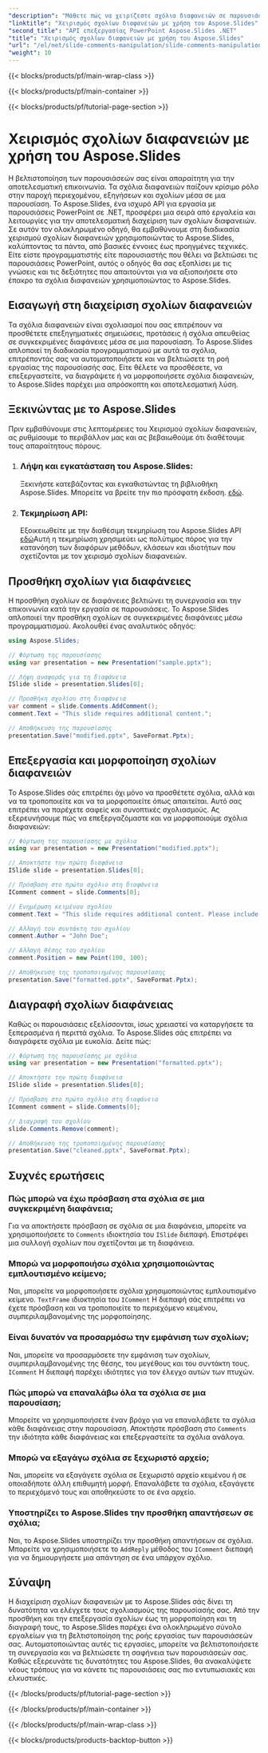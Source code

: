 ```yaml
---
"description": "Μάθετε πώς να χειρίζεστε σχόλια διαφανειών σε παρουσιάσεις PowerPoint χρησιμοποιώντας το Aspose.Slides API για .NET. Εξερευνήστε οδηγούς βήμα προς βήμα και παραδείγματα πηγαίου κώδικα για την προσθήκη, επεξεργασία και μορφοποίηση σχολίων διαφανειών."
"linktitle": "Χειρισμός σχολίων διαφανειών με χρήση του Aspose.Slides"
"second_title": "API επεξεργασίας PowerPoint Aspose.Slides .NET"
"title": "Χειρισμός σχολίων διαφανειών με χρήση του Aspose.Slides"
"url": "/el/net/slide-comments-manipulation/slide-comments-manipulation/"
"weight": 10
---
```


{{< blocks/products/pf/main-wrap-class >}}

{{< blocks/products/pf/main-container >}}

{{< blocks/products/pf/tutorial-page-section >}}

# Χειρισμός σχολίων διαφανειών με χρήση του Aspose.Slides


Η βελτιστοποίηση των παρουσιάσεών σας είναι απαραίτητη για την αποτελεσματική επικοινωνία. Τα σχόλια διαφανειών παίζουν κρίσιμο ρόλο στην παροχή περιεχομένου, εξηγήσεων και σχολίων μέσα σε μια παρουσίαση. Το Aspose.Slides, ένα ισχυρό API για εργασία με παρουσιάσεις PowerPoint σε .NET, προσφέρει μια σειρά από εργαλεία και λειτουργίες για την αποτελεσματική διαχείριση των σχολίων διαφανειών. Σε αυτόν τον ολοκληρωμένο οδηγό, θα εμβαθύνουμε στη διαδικασία χειρισμού σχολίων διαφανειών χρησιμοποιώντας το Aspose.Slides, καλύπτοντας τα πάντα, από βασικές έννοιες έως προηγμένες τεχνικές. Είτε είστε προγραμματιστής είτε παρουσιαστής που θέλει να βελτιώσει τις παρουσιάσεις PowerPoint, αυτός ο οδηγός θα σας εξοπλίσει με τις γνώσεις και τις δεξιότητες που απαιτούνται για να αξιοποιήσετε στο έπακρο τα σχόλια διαφανειών χρησιμοποιώντας το Aspose.Slides.

## Εισαγωγή στη διαχείριση σχολίων διαφανειών

Τα σχόλια διαφανειών είναι σχολιασμοί που σας επιτρέπουν να προσθέτετε επεξηγηματικές σημειώσεις, προτάσεις ή σχόλια απευθείας σε συγκεκριμένες διαφάνειες μέσα σε μια παρουσίαση. Το Aspose.Slides απλοποιεί τη διαδικασία προγραμματισμού με αυτά τα σχόλια, επιτρέποντάς σας να αυτοματοποιήσετε και να βελτιώσετε τη ροή εργασίας της παρουσίασής σας. Είτε θέλετε να προσθέσετε, να επεξεργαστείτε, να διαγράψετε ή να μορφοποιήσετε σχόλια διαφανειών, το Aspose.Slides παρέχει μια απρόσκοπτη και αποτελεσματική λύση.

## Ξεκινώντας με το Aspose.Slides

Πριν εμβαθύνουμε στις λεπτομέρειες του Χειρισμού σχολίων διαφανειών, ας ρυθμίσουμε το περιβάλλον μας και ας βεβαιωθούμε ότι διαθέτουμε τους απαραίτητους πόρους.

1. ### Λήψη και εγκατάσταση του Aspose.Slides: 
	Ξεκινήστε κατεβάζοντας και εγκαθιστώντας τη βιβλιοθήκη Aspose.Slides. Μπορείτε να βρείτε την πιο πρόσφατη έκδοση. [εδώ](https://releases.aspose.com/slides/net/).

2. ### Τεκμηρίωση API: 
	Εξοικειωθείτε με την διαθέσιμη τεκμηρίωση του Aspose.Slides API [εδώ](https://reference.aspose.com/slides/net/)Αυτή η τεκμηρίωση χρησιμεύει ως πολύτιμος πόρος για την κατανόηση των διαφόρων μεθόδων, κλάσεων και ιδιοτήτων που σχετίζονται με τον χειρισμό σχολίων διαφανειών.

## Προσθήκη σχολίων για διαφάνειες

Η προσθήκη σχολίων σε διαφάνειες βελτιώνει τη συνεργασία και την επικοινωνία κατά την εργασία σε παρουσιάσεις. Το Aspose.Slides απλοποιεί την προσθήκη σχολίων σε συγκεκριμένες διαφάνειες μέσω προγραμματισμού. Ακολουθεί ένας αναλυτικός οδηγός:

```csharp
using Aspose.Slides;

// Φόρτωση της παρουσίασης
using var presentation = new Presentation("sample.pptx");

// Λήψη αναφοράς για τη διαφάνεια
ISlide slide = presentation.Slides[0];

// Προσθήκη σχολίου στη διαφάνεια
var comment = slide.Comments.AddComment();
comment.Text = "This slide requires additional content.";

// Αποθήκευση της παρουσίασης
presentation.Save("modified.pptx", SaveFormat.Pptx);
```

## Επεξεργασία και μορφοποίηση σχολίων διαφανειών

Το Aspose.Slides σάς επιτρέπει όχι μόνο να προσθέτετε σχόλια, αλλά και να τα τροποποιείτε και να τα μορφοποιείτε όπως απαιτείται. Αυτό σας επιτρέπει να παρέχετε σαφείς και συνοπτικές σχολιασμούς. Ας εξερευνήσουμε πώς να επεξεργαζόμαστε και να μορφοποιούμε σχόλια διαφανειών:

```csharp
// Φόρτωση της παρουσίασης με σχόλια
using var presentation = new Presentation("modified.pptx");

// Αποκτήστε την πρώτη διαφάνεια
ISlide slide = presentation.Slides[0];

// Πρόσβαση στο πρώτο σχόλιο στη διαφάνεια
IComment comment = slide.Comments[0];

// Ενημέρωση κειμένου σχολίου
comment.Text = "This slide requires additional content. Please include relevant statistics.";

// Αλλαγή του συντάκτη του σχολίου
comment.Author = "John Doe";

// Αλλαγή θέσης του σχολίου
comment.Position = new Point(100, 100);

// Αποθήκευση της τροποποιημένης παρουσίασης
presentation.Save("formatted.pptx", SaveFormat.Pptx);
```

## Διαγραφή σχολίων διαφάνειας

Καθώς οι παρουσιάσεις εξελίσσονται, ίσως χρειαστεί να καταργήσετε τα ξεπερασμένα ή περιττά σχόλια. Το Aspose.Slides σάς επιτρέπει να διαγράφετε σχόλια με ευκολία. Δείτε πώς:

```csharp
// Φόρτωση της παρουσίασης με σχόλια
using var presentation = new Presentation("formatted.pptx");

// Αποκτήστε την πρώτη διαφάνεια
ISlide slide = presentation.Slides[0];

// Πρόσβαση στο πρώτο σχόλιο στη διαφάνεια
IComment comment = slide.Comments[0];

// Διαγραφή του σχολίου
slide.Comments.Remove(comment);

// Αποθήκευση της τροποποιημένης παρουσίασης
presentation.Save("cleaned.pptx", SaveFormat.Pptx);
```

## Συχνές ερωτήσεις

### Πώς μπορώ να έχω πρόσβαση στα σχόλια σε μια συγκεκριμένη διαφάνεια;

Για να αποκτήσετε πρόσβαση σε σχόλια σε μια διαφάνεια, μπορείτε να χρησιμοποιήσετε το `Comments` ιδιοκτησία του `ISlide` διεπαφή. Επιστρέφει μια συλλογή σχολίων που σχετίζονται με τη διαφάνεια.

### Μπορώ να μορφοποιήσω σχόλια χρησιμοποιώντας εμπλουτισμένο κείμενο;

Ναι, μπορείτε να μορφοποιήσετε σχόλια χρησιμοποιώντας εμπλουτισμένο κείμενο. `TextFrame` ιδιοκτησία του `IComment` Η διεπαφή σάς επιτρέπει να έχετε πρόσβαση και να τροποποιείτε το περιεχόμενο κειμένου, συμπεριλαμβανομένης της μορφοποίησης.

### Είναι δυνατόν να προσαρμόσω την εμφάνιση των σχολίων;

Ναι, μπορείτε να προσαρμόσετε την εμφάνιση των σχολίων, συμπεριλαμβανομένης της θέσης, του μεγέθους και του συντάκτη τους. `IComment` Η διεπαφή παρέχει ιδιότητες για τον έλεγχο αυτών των πτυχών.

### Πώς μπορώ να επαναλάβω όλα τα σχόλια σε μια παρουσίαση;

Μπορείτε να χρησιμοποιήσετε έναν βρόχο για να επαναλάβετε τα σχόλια κάθε διαφάνειας στην παρουσίαση. Αποκτήστε πρόσβαση στο `Comments` την ιδιότητα κάθε διαφάνειας και επεξεργαστείτε τα σχόλια ανάλογα.

### Μπορώ να εξαγάγω σχόλια σε ξεχωριστό αρχείο;

Ναι, μπορείτε να εξαγάγετε σχόλια σε ξεχωριστό αρχείο κειμένου ή σε οποιαδήποτε άλλη επιθυμητή μορφή. Επαναλάβετε τα σχόλια, εξαγάγετε το περιεχόμενό τους και αποθηκεύστε το σε ένα αρχείο.

### Υποστηρίζει το Aspose.Slides την προσθήκη απαντήσεων σε σχόλια;

Ναι, το Aspose.Slides υποστηρίζει την προσθήκη απαντήσεων σε σχόλια. Μπορείτε να χρησιμοποιήσετε το `AddReply` μέθοδος του `IComment` διεπαφή για να δημιουργήσετε μια απάντηση σε ένα υπάρχον σχόλιο.

## Σύναψη

Η διαχείριση σχολίων διαφανειών με το Aspose.Slides σάς δίνει τη δυνατότητα να ελέγχετε τους σχολιασμούς της παρουσίασής σας. Από την προσθήκη και την επεξεργασία σχολίων έως τη μορφοποίηση και τη διαγραφή τους, το Aspose.Slides παρέχει ένα ολοκληρωμένο σύνολο εργαλείων για τη βελτιστοποίηση της ροής εργασίας των παρουσιάσεών σας. Αυτοματοποιώντας αυτές τις εργασίες, μπορείτε να βελτιστοποιήσετε τη συνεργασία και να βελτιώσετε τη σαφήνεια των παρουσιάσεών σας. Καθώς εξερευνάτε τις δυνατότητες του Aspose.Slides, θα ανακαλύψετε νέους τρόπους για να κάνετε τις παρουσιάσεις σας πιο εντυπωσιακές και ελκυστικές.

{{< /blocks/products/pf/tutorial-page-section >}}

{{< /blocks/products/pf/main-container >}}

{{< /blocks/products/pf/main-wrap-class >}}

{{< blocks/products/products-backtop-button >}}